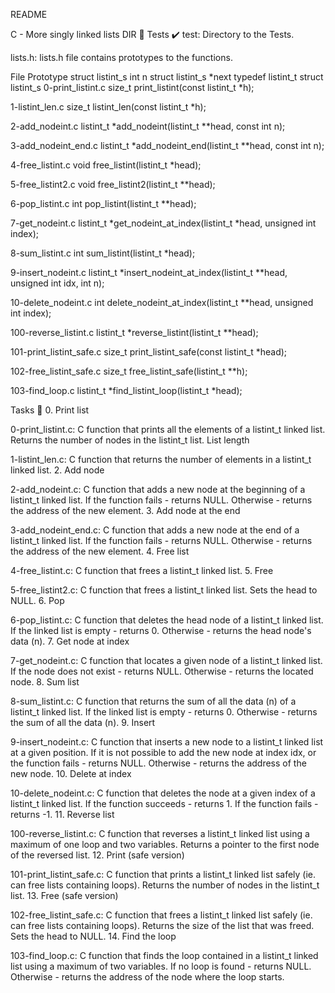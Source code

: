 README

C - More singly linked lists DIR 📁 Tests ✔️ test: Directory to the Tests.

lists.h: lists.h file contains prototypes to the functions.

File Prototype struct listint_s int n struct listint_s *next typedef listint_t struct listint_s 0-print_listint.c size_t print_listint(const listint_t *h);

1-listint_len.c size_t listint_len(const listint_t *h);

2-add_nodeint.c listint_t *add_nodeint(listint_t **head, const int n);

3-add_nodeint_end.c listint_t *add_nodeint_end(listint_t **head, const int n);

4-free_listint.c void free_listint(listint_t *head);

5-free_listint2.c void free_listint2(listint_t **head);

6-pop_listint.c int pop_listint(listint_t **head);

7-get_nodeint.c listint_t *get_nodeint_at_index(listint_t *head, unsigned int index);

8-sum_listint.c int sum_listint(listint_t *head);

9-insert_nodeint.c listint_t *insert_nodeint_at_index(listint_t **head, unsigned int idx, int n);

10-delete_nodeint.c int delete_nodeint_at_index(listint_t **head, unsigned int index);

100-reverse_listint.c listint_t *reverse_listint(listint_t **head);

101-print_listint_safe.c size_t print_listint_safe(const listint_t *head);

102-free_listint_safe.c size_t free_listint_safe(listint_t **h);

103-find_loop.c listint_t *find_listint_loop(listint_t *head);

Tasks 📃 0. Print list

0-print_listint.c: C function that prints all the elements of a listint_t linked list. Returns the number of nodes in the listint_t list. List length

1-listint_len.c: C function that returns the number of elements in a listint_t linked list. 2. Add node

2-add_nodeint.c: C function that adds a new node at the beginning of a listint_t linked list. If the function fails - returns NULL. Otherwise - returns the address of the new element. 3. Add node at the end

3-add_nodeint_end.c: C function that adds a new node at the end of a listint_t linked list. If the function fails - returns NULL. Otherwise - returns the address of the new element. 4. Free list

4-free_listint.c: C function that frees a listint_t linked list. 5. Free

5-free_listint2.c: C function that frees a listint_t linked list. Sets the head to NULL. 6. Pop

6-pop_listint.c: C function that deletes the head node of a listint_t linked list. If the linked list is empty - returns 0. Otherwise - returns the head node's data (n). 7. Get node at index

7-get_nodeint.c: C function that locates a given node of a listint_t linked list. If the node does not exist - returns NULL. Otherwise - returns the located node. 8. Sum list

8-sum_listint.c: C function that returns the sum of all the data (n) of a listint_t linked list. If the linked list is empty - returns 0. Otherwise - returns the sum of all the data (n). 9. Insert

9-insert_nodeint.c: C function that inserts a new node to a listint_t linked list at a given position. If it is not possible to add the new node at index idx, or the function fails - returns NULL. Otherwise - returns the address of the new node. 10. Delete at index

10-delete_nodeint.c: C function that deletes the node at a given index of a listint_t linked list. If the function succeeds - returns 1. If the function fails - returns -1. 11. Reverse list

100-reverse_listint.c: C function that reverses a listint_t linked list using a maximum of one loop and two variables. Returns a pointer to the first node of the reversed list. 12. Print (safe version)

101-print_listint_safe.c: C function that prints a listint_t linked list safely (ie. can free lists containing loops). Returns the number of nodes in the listint_t list. 13. Free (safe version)

102-free_listint_safe.c: C function that frees a listint_t linked list safely (ie. can free lists containing loops). Returns the size of the list that was freed. Sets the head to NULL. 14. Find the loop

103-find_loop.c: C function that finds the loop contained in a listint_t linked list using a maximum of two variables. If no loop is found - returns NULL. Otherwise - returns the address of the node where the loop starts.
